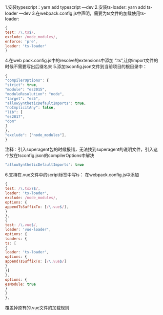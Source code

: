 
1.安装typescript：yarn add typescript —dev
2.安装ts-loader: yarn add ts-loader —dev
3.在webpack.config.js中声明，需要为ts文件的加载使用ts-loader:
```javascript
{
test: /\.ts$/,
exclude: /node_modules/,
enforce: 'pre',
loader: 'ts-loader'
}
```

4.在web pack.config.js中的resolve的extensions中添加 “.ts”,让你import文件的时候不需要写出后缀名来
5.添加tsconfig.json文件到当前项目的根目录中：
```javascript
{
"compilerOptions": {
"strict": true,
"module": "es2015",
"moduleResolution": "node",
"target": "es5",
"allowSyntheticDefaultImports": true,
"noImplicitAny": false, 
"lib": [
"es2017",
"dom"
]
},
"exclude": ["node_modules"],
}
```
注释：引入superagent包的时候报错，无法找到superagent的说明文件，引入这个放在tsconfig.json的compilerOptions中解决
```javascript
"allowSyntheticDefaultImports": true
```


6.支持在.vue文件中的script标签中写ts：
在webpack.config.js中添加
```javascript
{
test: /\.tsx?$/,
loader: 'ts-loader',
exclude: /node_modules/,
options: {
appendTsSuffixTo: [/\.vue$/],
}
},
{
test: /\.vue$/,
loader: 'vue-loader',
options: {
loaders: {
ts: [
{
loader: 'ts-loader',
options: {
appendTsSuffixTo: [/\.vue$/]
}
}]
},
options: {
esModule: true
}
}
},
```
覆盖掉原有的.vue文件的加载规则